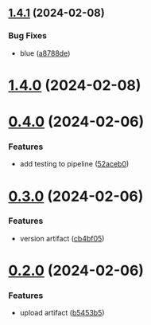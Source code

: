 ## [1.4.1](https://github.com/xuezhongcai/greetings-ci/compare/v1.4.0...v1.4.1) (2024-02-08)


### Bug Fixes

* blue ([a8788de](https://github.com/xuezhongcai/greetings-ci/commit/a8788de5e5443ce7f362c79276a68c854fcef45b))



# [1.4.0](https://github.com/xuezhongcai/greetings-ci/compare/v0.4.0...v1.4.0) (2024-02-08)



# [0.4.0](https://github.com/xuezhongcai/greetings-ci/compare/v0.3.0...v0.4.0) (2024-02-06)


### Features

* add testing to pipeline ([52aceb0](https://github.com/xuezhongcai/greetings-ci/commit/52aceb09112d2a63081c4595e8f31d3b92f5f2de))



# [0.3.0](https://github.com/xuezhongcai/greetings-ci/compare/v0.2.0...v0.3.0) (2024-02-06)


### Features

* version artifact ([cb4bf05](https://github.com/xuezhongcai/greetings-ci/commit/cb4bf05c62cf3e077347d5639013884e87d550aa))



# [0.2.0](https://github.com/xuezhongcai/greetings-ci/compare/v0.1.0...v0.2.0) (2024-02-06)


### Features

* upload artifact ([b5453b5](https://github.com/xuezhongcai/greetings-ci/commit/b5453b5a24cbdd77edd4fa8d42d9060a10cd8331))




